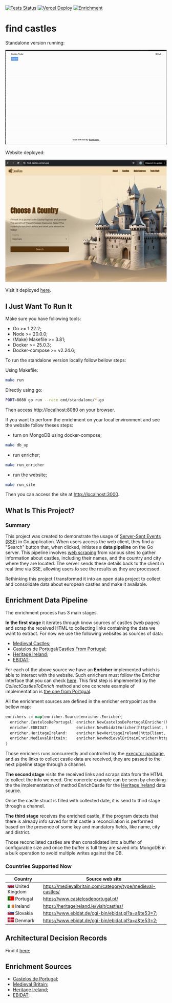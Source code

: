 [![Tests Status](https://github.com/buarki/find-castles/workflows/tests/badge.svg)](https://github.com/buarki/find-castles/actions/workflows/tests.yml)
 [![Vercel Deploy](https://deploy-badge.vercel.app/vercel/find-castles)](https://find-castles.vercel.app/) [![Enrichment](https://github.com/buarki/find-castles/workflows/scheduled%20castles%20collecting%20and%20enrichment/badge.svg)](https://github.com/buarki/find-castles/actions/workflows/collect-and-enrich-castles.yml)


# find castles

Standalone version running:

<img src="./docs/find-castles.gif" alt="app running"/>

Website deployed:

<img src="./docs/find-castles-deployed.webp" alt="app running"/>

Visit it deployed [here](https://find-castles.vercel.app/).


## I Just Want To Run It

Make sure you have following tools:
- Go >= 1.22.2;
- Node >= 20.0.0;
- (Make) Makefile >= 3.81;
- Docker >= 25.0.3;
- Docker-compose >= v2.24.6;

To run the standalone version locally follow bellow steps:

Using Makefile:

```sh
make run
```

Directly using go:

```sh
PORT=8080 go run --race cmd/standalone/*.go
```

Then access http://localhost:8080 on your browser.

If you want to perform the enrichment on your local environment and see the website follow theses steps:
- turn on MongoDB using docker-compose;

```sh
make db_up
```

- run enricher;

```sh
make run_enricher
```

- run the website;

```sh
make run_site
```

Then you can access the site at [http://localhost:3000](http://localhost:3000).



## What Is This Project?

### Summary

This project was created to demonstrate the usage of [Server-Sent Events (SSE)](https://developer.mozilla.org/en-US/docs/Web/API/Server-sent_events/Using_server-sent_events) in Go application. When users access the web client, they find a "Search" button that, when clicked, initiates a **data pipeline** on the Go server. This pipeline involves [web scraping](https://www.imperva.com/learn/application-security/web-scraping-attack/#:~:text=Web%20scraping%20is%20the%20process,replicate%20entire%20website%20content%20elsewhere.) from various sites to gather information about castles, including their names, and the country and city where they are located. The server sends these details back to the client in real time via SSE, allowing users to see the results as they are processed.

Rethinking this project I transformed it into an open data project to collect and consolidate data about european castles and make it available.

## Enrichment Data Pipeline

The enrichment process has 3 main stages.

**In the first stage** it iterates through know sources of castles (web pages) and scrap the received HTML to collecting links containing the data we want to extract. For now we use the following websites as sources of data:

- [Medieval Castles](https://medievalbritain.com/category/type/medieval-castles/);
- [Castelos de Portugal/Castles From Portugal](https://www.castelosdeportugal.pt/);
- [Heritage Ireland](https://heritageireland.ie/visit/castles/);
- [EBIDAT](https://www.ebidat.de/cgi-bin/ebidat.pl);


For each of the above source we have an **Enricher** implemented which is able to interact with the website. Such enrichers must follow the Enricher interface that you can check [here](./enricher/enricher.go). This first step is implemented by the *CollectCastlesToEnrich* method and one concrete example of implementation is [the one from Portgual](./enricher/castelosdeportugal.go).

All the enrichment sources are defined in the enricher entrypoint as the bellow map:

```go
enrichers := map[enricher.Source]enricher.Enricher{
  enricher.CastelosDePortugal: enricher.NewCastelosDePortugalEnricher(httpClient, htmlfetcher.Fetch),
  enricher.EDBIDAT:            enricher.NewEbidatEnricher(httpClient, htmlfetcher.Fetch),
  enricher.HeritageIreland:    enricher.NewHeritageIreland(httpClient, htmlfetcher.Fetch),
  enricher.MedievalBritain:    enricher.NewMedievalBritainEnricher(httpClient, htmlfetcher.Fetch),
}
```

Those enrichers runs concurrently and controlled by the [executor package](./executor/executor.go), and as the links to collect castle data are received, they are passed to the next pipeline stage through a channel.

**The second stage** visits the received links and scraps data from the HTML to collect the info we need. One concrete example can be seen by checking the the implementation of method EnrichCastle for the [Heritage Ireland](./enricher/heritageireland.go) data source.

Once the castle struct is filled with collected date, it is send to third stage through a channel.

**The third stage** receives the enriched castle, if the program detects that there is already info saved for that castle a reconciliation is performed based on the presence of some key and mandatory fields, like name, city and district.

Those reconcilated castles are then consolidated into a buffer of configurable size and once the buffer is full they are saved into MongoDB in a bulk operation to avoid multiple writes against the DB.


### Countries Supported Now

|Country|Source web site|
|--|--|
|<img width=20 src="./cmd/standalone/public/uk-flag.webp"/> United Kingdom|https://medievalbritain.com/category/type/medieval-castles/|
|<img width=20 src="./cmd/standalone/public/pt-flag.webp"/> Portugal|https://www.castelosdeportugal.pt/|
|<img width=20 src="./cmd/standalone/public/ie-flag.jpeg"/> Ireland|https://heritageireland.ie/visit/castles/|
|<img width=20 src="./cmd/standalone/public/sk.png"/> Slovakia|https://www.ebidat.de/cgi-bin/ebidat.pl?a=a&te53=7;|
|<img width=20 src="./cmd/standalone/public/dk-flag.png"/> Denmark|https://www.ebidat.de/cgi-bin/ebidat.pl?a=a&te53=2;|

## Architectural Decision Records

Find it [here](./docs/adr/index.md);

## Enrichment Sources

- [Castelos de Portugal](./docs//enrichment-sources/castelosdeportugal.md);
- [Medieval Britain](./docs/enrichment-sources/medievalbritain.md);
- [Heritage Ireland](./docs/enrichment-sources/heritageireland.md);
- [EBIDAT](./docs/enrichment-sources/ebidat.md);
